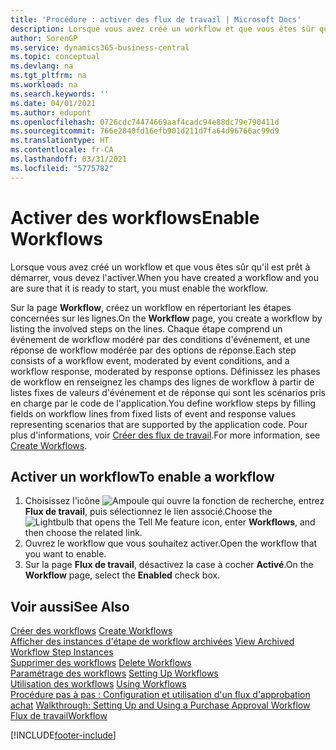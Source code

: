 ```yaml
---
title: 'Procédure : activer des flux de travail | Microsoft Docs'
description: Lorsque vous avez créé un workflow et que vous êtes sûr qu'il est prêt à démarrer, vous devez l'activer.
author: SorenGP
ms.service: dynamics365-business-central
ms.topic: conceptual
ms.devlang: na
ms.tgt_pltfrm: na
ms.workload: na
ms.search.keywords: ''
ms.date: 04/01/2021
ms.author: edupont
ms.openlocfilehash: 0726cdc74474669aaf4cadc94e88dc79e790411d
ms.sourcegitcommit: 766e2840fd16efb901d211d7fa64d96766ac99d9
ms.translationtype: HT
ms.contentlocale: fr-CA
ms.lasthandoff: 03/31/2021
ms.locfileid: "5775782"
---
```

# <a name="enable-workflows"></a><span data-ttu-id="9b389-103">Activer des workflows</span><span class="sxs-lookup"><span data-stu-id="9b389-103">Enable Workflows</span></span>
<span data-ttu-id="9b389-104">Lorsque vous avez créé un workflow et que vous êtes sûr qu'il est prêt à démarrer, vous devez l'activer.</span><span class="sxs-lookup"><span data-stu-id="9b389-104">When you have created a workflow and you are sure that it is ready to start, you must enable the workflow.</span></span>  

 <span data-ttu-id="9b389-105">Sur la page **Workflow**, créez un workflow en répertoriant les étapes concernées sur les lignes.</span><span class="sxs-lookup"><span data-stu-id="9b389-105">On the **Workflow** page, you create a workflow by listing the involved steps on the lines.</span></span> <span data-ttu-id="9b389-106">Chaque étape comprend un événement de workflow modéré par des conditions d'événement, et une réponse de workflow modérée par des options de réponse.</span><span class="sxs-lookup"><span data-stu-id="9b389-106">Each step consists of a workflow event, moderated by event conditions, and a workflow response, moderated by response options.</span></span> <span data-ttu-id="9b389-107">Définissez les phases de workflow en renseignez les champs des lignes de workflow à partir de listes fixes de valeurs d'événement et de réponse qui sont les scénarios pris en charge par le code de l'application.</span><span class="sxs-lookup"><span data-stu-id="9b389-107">You define workflow steps by filling fields on workflow lines from fixed lists of event and response values representing scenarios that are supported by the application code.</span></span> <span data-ttu-id="9b389-108">Pour plus d'informations, voir [Créer des flux de travail](across-how-to-create-workflows.md).</span><span class="sxs-lookup"><span data-stu-id="9b389-108">For more information, see [Create Workflows](across-how-to-create-workflows.md).</span></span>  

## <a name="to-enable-a-workflow"></a><span data-ttu-id="9b389-109">Activer un workflow</span><span class="sxs-lookup"><span data-stu-id="9b389-109">To enable a workflow</span></span>  
1.  <span data-ttu-id="9b389-110">Choisissez l'icône ![Ampoule qui ouvre la fonction de recherche](media/ui-search/search_small.png "Dites-moi ce que vous voulez faire"), entrez **Flux de travail**, puis sélectionnez le lien associé.</span><span class="sxs-lookup"><span data-stu-id="9b389-110">Choose the ![Lightbulb that opens the Tell Me feature](media/ui-search/search_small.png "Tell me what you want to do") icon, enter **Workflows**, and then choose the related link.</span></span>  
2.  <span data-ttu-id="9b389-111">Ouvrez le workflow que vous souhaitez activer.</span><span class="sxs-lookup"><span data-stu-id="9b389-111">Open the workflow that you want to enable.</span></span>  
3.  <span data-ttu-id="9b389-112">Sur la page **Flux de travail**, désactivez la case à cocher **Activé**.</span><span class="sxs-lookup"><span data-stu-id="9b389-112">On the **Workflow** page, select the **Enabled** check box.</span></span>  

## <a name="see-also"></a><span data-ttu-id="9b389-113">Voir aussi</span><span class="sxs-lookup"><span data-stu-id="9b389-113">See Also</span></span>  
 <span data-ttu-id="9b389-114">[Créer des workflows](across-how-to-create-workflows.md) </span><span class="sxs-lookup"><span data-stu-id="9b389-114">[Create Workflows](across-how-to-create-workflows.md) </span></span>  
 <span data-ttu-id="9b389-115">[Afficher des instances d'étape de workflow archivées](across-how-to-view-archived-workflow-step-instances.md) </span><span class="sxs-lookup"><span data-stu-id="9b389-115">[View Archived Workflow Step Instances](across-how-to-view-archived-workflow-step-instances.md) </span></span>  
 <span data-ttu-id="9b389-116">[Supprimer des workflows](across-how-to-delete-workflows.md) </span><span class="sxs-lookup"><span data-stu-id="9b389-116">[Delete Workflows](across-how-to-delete-workflows.md) </span></span>  
 <span data-ttu-id="9b389-117">[Paramétrage des workflows](across-set-up-workflows.md) </span><span class="sxs-lookup"><span data-stu-id="9b389-117">[Setting Up Workflows](across-set-up-workflows.md) </span></span>  
 <span data-ttu-id="9b389-118">[Utilisation des workflows](across-use-workflows.md) </span><span class="sxs-lookup"><span data-stu-id="9b389-118">[Using Workflows](across-use-workflows.md) </span></span>  
 <span data-ttu-id="9b389-119">[Procédure pas à pas : Configuration et utilisation d'un flux d'approbation achat](walkthrough-setting-up-and-using-a-purchase-approval-workflow.md) </span><span class="sxs-lookup"><span data-stu-id="9b389-119">[Walkthrough: Setting Up and Using a Purchase Approval Workflow](walkthrough-setting-up-and-using-a-purchase-approval-workflow.md) </span></span>  
 [<span data-ttu-id="9b389-120">Flux de travail</span><span class="sxs-lookup"><span data-stu-id="9b389-120">Workflow</span></span>](across-workflow.md)   


[!INCLUDE[footer-include](includes/footer-banner.md)]